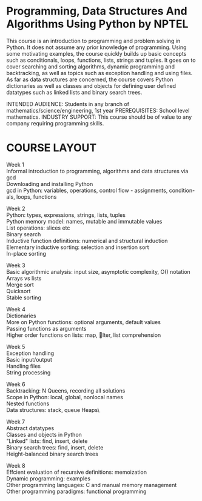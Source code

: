 # Programming, Data Structures And Algorithms Using Python by NPTEL
This course is an introduction to programming and problem solving in Python.  It does not assume any prior knowledge of programming.  Using some motivating examples, the course quickly builds up basic concepts such as conditionals, loops, functions, lists, strings and tuples.  It goes on to cover searching and sorting algorithms, dynamic programming and backtracking, as well as topics such as exception handling and using files.  As far as data structures are concerned, the course covers Python dictionaries as well as classes and objects for defining user defined datatypes such as linked lists and binary search trees.



INTENDED AUDIENCE: Students in any branch of mathematics/science/engineering, 1st year
PREREQUISITES:          School level mathematics.
INDUSTRY SUPPORT:   This course should be of value to any company requiring programming skills.

# COURSE LAYOUT
Week 1\
Informal introduction to programming, algorithms and data structures via gcd\
Downloading and installing Python\
gcd in Python: variables, operations, control flow - assignments, condition-als, loops, functions

Week 2\
Python: types, expressions, strings, lists, tuples\
Python memory model: names, mutable and immutable values\
List operations: slices etc\
Binary search\
Inductive function definitions: numerical and structural induction\
Elementary inductive sorting: selection and insertion sort\
In-place sorting

Week 3\
Basic algorithmic analysis: input size, asymptotic complexity, O() notation\
Arrays vs lists\
Merge sort\
Quicksort\
Stable sorting

Week 4\
Dictionaries\
More on Python functions: optional arguments, default values\
Passing functions as arguments\
Higher order functions on lists: map, lter, list comprehension

Week 5\
Exception handling\
Basic input/output\
Handling files\
String processing

Week 6\
Backtracking: N Queens, recording all solutions\
Scope in Python: local, global, nonlocal names\
Nested functions\
Data structures: stack, queue
Heaps\

Week 7\
Abstract datatypes\
Classes and objects in Python\
"Linked" lists: find, insert, delete\
Binary search trees: find, insert, delete\
Height-balanced binary search trees

Week 8\
Effcient evaluation of recursive definitions: memoization\
Dynamic programming: examples\
Other programming languages: C and manual memory management\
Other programming paradigms: functional programming
